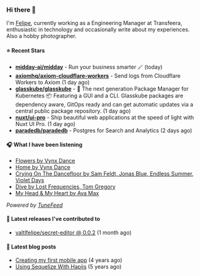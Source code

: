 ### Hi there 👋

I'm [Felipe](https://felipevm.com), currently working as a Engineering Manager at Transfeera, enthusiastic in technology and occasionally write about my experiences. Also a hobby photographer.

#### ⭐ Recent Stars
- **[midday-ai/midday](https://github.com/midday-ai/midday)** - Run your business smarter 🪄 (today)
- **[axiomhq/axiom-cloudflare-workers](https://github.com/axiomhq/axiom-cloudflare-workers)** - Send logs from Cloudflare Workers to Axiom (1 day ago)
- **[glasskube/glasskube](https://github.com/glasskube/glasskube)** - 🧊 The next generation Package Manager for Kubernetes 📦 Featuring a GUI and a CLI. Glasskube packages are dependency aware, GitOps ready and can get automatic updates via a central public package repository. (1 day ago)
- **[nuxt/ui-pro](https://github.com/nuxt/ui-pro)** - Ship beautiful web applications at the speed of light with Nuxt UI Pro. (1 day ago)
- **[paradedb/paradedb](https://github.com/paradedb/paradedb)** - Postgres for Search and Analytics (2 days ago)

#### 🎧 What I have been listening
- [Flowers by Vynx Dance](https://open.spotify.com/track/6DtSJHDmyUY6WEQIk1NKvy)
- [Home by Vynx Dance](https://open.spotify.com/track/1lEJVij5Y20ca6GL7uzC2d)
- [Crying On The Dancefloor by Sam Feldt, Jonas Blue, Endless Summer, Violet Days](https://open.spotify.com/track/09rAJ1Q1NNJSaUKEW3X9P6)
- [Dive by Lost Frequencies, Tom Gregory](https://open.spotify.com/track/0CVXJyYIQPnZE2kAHdx2DP)
- [My Head &amp; My Heart by Ava Max](https://open.spotify.com/track/1KixkQVDUHggZMU9dUobgm)

_Powered by [TuneFeed](https://tunefeed.app?ref=valtlfelipe-gh-profile)_ 

#### 🚀 Latest releases I've contributed to


- [valtlfelipe/secret-editor @ 0.0.2](https://github.com/valtlfelipe/secret-editor/releases/tag/0.0.2) (1 month ago)

#### 📄 Latest blog posts
- [Creating my first mobile app](https://felipevm.com/posts/creating-my-first-mobile-app/) (4 years ago)
- [Using Sequelize With Hapijs](https://felipevm.com/posts/using-sequelize-with-hapijs/) (5 years ago)
